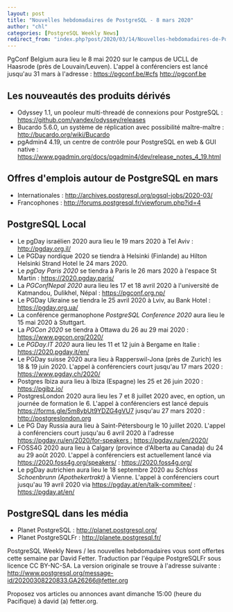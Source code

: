 ```yaml
---
layout: post
title: "Nouvelles hebdomadaires de PostgreSQL - 8 mars 2020"
author: "chl"
categories: [PostgreSQL Weekly News]
redirect_from: "index.php?post/2020/03/14/Nouvelles-hebdomadaires-de-PostgreSQL-8-mars-2020"
---
```



<p>PgConf Belgium aura lieu le 8 mai 2020 sur le campus de UCLL de Haasrode (pr&egrave;s de Louvain/Leuven). L'appel &agrave; conf&eacute;renciers est lanc&eacute; jusqu'au 31 mars &agrave; l'adresse&nbsp;: <a target="_blank" href="https://pgconf.be/#cfs">https://pgconf.be/#cfs</a> <a target="_blank" href="http://pgconf.be">http://pgconf.be</a></p>

<h2>Les nouveaut&eacute;s des produits d&eacute;riv&eacute;s</h2>

<ul>

<li>Odyssey 1.1, un pooleur multi-thread&eacute; de connexions pour PostgreSQL&nbsp;: <a target="_blank" href="https://github.com/yandex/odyssey/releases">https://github.com/yandex/odyssey/releases</a></li>

<li>Bucardo 5.6.0, un syst&egrave;me de r&eacute;plication avec possibilit&eacute; ma&icirc;tre-ma&icirc;tre&nbsp;: <a target="_blank" href="http://bucardo.org/wiki/Bucardo">http://bucardo.org/wiki/Bucardo</a></li>

<li>pgAdmin4 4.19, un centre de contr&ocirc;le pour PostgreSQL en web & GUI native&nbsp;: <a target="_blank" href="https://www.pgadmin.org/docs/pgadmin4/dev/release_notes_4_19.html">https://www.pgadmin.org/docs/pgadmin4/dev/release_notes_4_19.html</a></li>

</ul>

<!--more-->


<h2>Offres d'emplois autour de PostgreSQL en mars</h2>

<ul>

<li>Internationales : <a target="_blank" href="http://archives.postgresql.org/pgsql-jobs/2020-03/">http://archives.postgresql.org/pgsql-jobs/2020-03/</a></li>

<li>Francophones : <a target="_blank" href="http://forums.postgresql.fr/viewforum.php?id=4">http://forums.postgresql.fr/viewforum.php?id=4</a></li>

</ul>

<h2>PostgreSQL Local</h2>

<ul>

<li>Le pgDay isra&eacute;lien 2020 aura lieu le 19 mars 2020 &agrave; Tel Aviv&nbsp;: <a target="_blank" href="http://pgday.org.il/">http://pgday.org.il/</a></li>

<li>Le PGDay nordique 2020 se tiendra &agrave; Helsinki (Finlande) au Hilton Helsinki Strand Hotel le 24 mars 2020.</li>

<li>Le <em>pgDay Paris 2020</em> se tiendra &agrave; Paris le 26 mars 2020 &agrave; l'espace St Martin&nbsp;: <a target="_blank" href="https://2020.pgday.paris/">https://2020.pgday.paris/</a></li>

<li>La <em>PGConfNepal 2020</em> aura lieu les 17 et 18 avril 2020 &agrave; l'universit&eacute; de Katmandou, Dulikhel, N&eacute;pal&nbsp;: <a target="_blank" href="https://pgconf.org.np/">https://pgconf.org.np/</a></li>

<li>Le PGDay Ukraine se tiendra le 25 avril 2020 &agrave; Lviv, au Bank Hotel&nbsp;: <a target="_blank" href="https://pgday.org.ua/">https://pgday.org.ua/</a></li>

<li>La conf&eacute;rence germanophone <em>PostgreSQL Conference 2020</em> aura lieu le 15 mai 2020 &agrave; Stuttgart.</li>

<li>La <em>PGCon 2020</em> se tiendra &agrave; Ottawa du 26 au 29 mai 2020&nbsp;: <a target="_blank" href="https://www.pgcon.org/2020/">https://www.pgcon.org/2020/</a></li>

<li>Le <em>PGDay.IT 2020</em> aura lieu les 11 et 12 juin &agrave; Bergame en Italie&nbsp;: <a target="_blank" href="https://2020.pgday.it/en/">https://2020.pgday.it/en/</a></li>

<li>Le PGDay suisse 2020 aura lieu &agrave; Rapperswil-Jona (pr&egrave;s de Zurich) les 18 & 19 juin 2020. L'appel &agrave; conf&eacute;renciers court jusqu'au 17 mars 2020&nbsp;: <a target="_blank" href="https://www.pgday.ch/2020/">https://www.pgday.ch/2020/</a></li>

<li>Postgres Ibiza aura lieu &agrave; Ibiza (Espagne) les 25 et 26 juin 2020&nbsp;: <a target="_blank" href="https://pgibz.io/">https://pgibz.io/</a></li>

<li>PostgresLondon 2020 aura lieu les 7 et 8 juillet 2020 avec, en option, un journ&eacute;e de formation le 6. L'appel &agrave; conf&eacute;renciers est lanc&eacute; depuis <a target="_blank" href="https://forms.gle/5m8ybUt9YDZG4gVU7">https://forms.gle/5m8ybUt9YDZG4gVU7</a> jusqu'au 27 mars 2020&nbsp;: <a target="_blank" href="http://postgreslondon.org">http://postgreslondon.org</a></li>

<li>Le PG Day Russia aura lieu &agrave; Saint-P&eacute;tersbourg le 10 juillet 2020. L'appel &agrave; conf&eacute;renciers court jusqu'au 6 avril 2020 &agrave; l'adresse <a target="_blank" href="https://pgday.ru/en/2020/for-speakers%C2%A0:">https://pgday.ru/en/2020/for-speakers&nbsp;:</a> <a target="_blank" href="https://pgday.ru/en/2020/">https://pgday.ru/en/2020/</a></li>

<li>FOSS4G 2020 aura lieu &agrave; Calgary (province d'Alberta au Canada) du 24 au 29 ao&ucirc;t 2020. L'appel &agrave; conf&eacute;renciers est actuellement lanc&eacute; via <a target="_blank" href="https://2020.foss4g.org/speakers/">https://2020.foss4g.org/speakers/</a> : <a target="_blank" href="https://2020.foss4g.org/">https://2020.foss4g.org/</a></li>

<li>Le pgDay autrichien aura lieu le 18 septembre 2020 au <em>Schloss Schoenbrunn (Apothekertrakt)</em> &agrave; Vienne. L'appel &agrave; conf&eacute;renciers court jusqu'au 19 avril 2020 via <a target="_blank" href="https://pgday.at/en/talk-commitee/">https://pgday.at/en/talk-commitee/</a> : <a target="_blank" href="https://pgday.at/en/">https://pgday.at/en/</a></li>

</ul>

<h2>PostgreSQL dans les m&eacute;dia</h2>

<ul>

<li>Planet PostgreSQL : <a target="_blank" href="http://planet.postgresql.org/">http://planet.postgresql.org/</a></li>

<li>Planet PostgreSQLFr : <a target="_blank" href="http://planete.postgresql.fr/">http://planete.postgresql.fr/</a></li>

</ul>

<p>PostgreSQL Weekly News / les nouvelles hebdomadaires vous sont offertes cette semaine par David Fetter. Traduction par l'&eacute;quipe PostgreSQLFr sous licence CC BY-NC-SA. La version originale se trouve &agrave; l'adresse suivante : <a target="_blank" href="http://www.postgresql.org/message-id/20200308220833.GA26266@fetter.org">http://www.postgresql.org/message-id/20200308220833.GA26266@fetter.org</a></p>

<p>Proposez vos articles ou annonces avant dimanche 15:00 (heure du Pacifique) &agrave; david (a) fetter.org.</p>